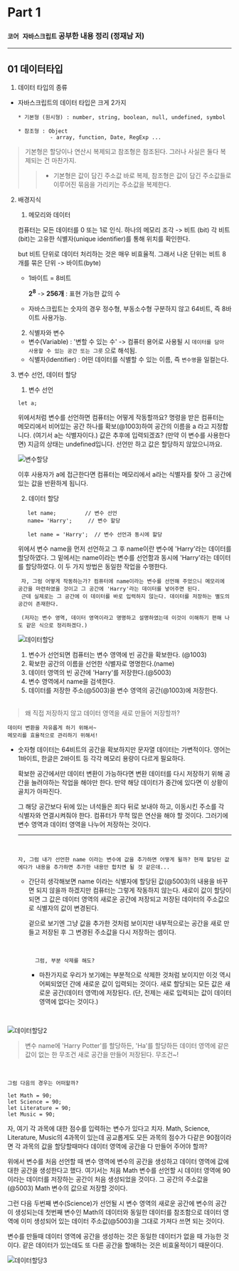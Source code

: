 # Part 1

### `코어 자바스크립트` 공부한 내용 정리 (정재남 저)

---

## 01 데이터타입

1. 데이터 타입의 종류

- 자바스크립트의 데이터 타입은 크게 2가지

  ```
  * 기본형 (원시형) : number, string, boolean, null, undefined, symbol

  * 참조형 : Object
            - array, function, Date, RegExp ...
  ```

> 기본형은 할당이나 연산시 복제되고 참조형은 참조된다.
> 그러나 사실은 둘다 복제되는 건 마찬가지.
>
> > - 기본형은 값이 담긴 주소값 바로 복제, 참조형은 값이 담긴 주소값들로 이루어진 묶음을 가리키는 주소값을 복제한다.

2.  배경지식

    1. 메모리와 데이터

    컴퓨터는 모든 데이터를 0 또는 1로 인식.
    하나의 메모리 조각 -> 비트 (bit)
    각 비트(bit)는 고유한 식별자(unique identifier)를 통해 위치를 확인한다.

    but 비트 단위로 데이터 처리하는 것은 매우 비효율적.
    그래서 나온 단위는 비트 8개를 묶은 단위 -> 바이트(byte)

    - 1바이트 = 8비트

      **2<sup>8</sup>** -> **256개** : 표현 가능한 값의 수

    - 자바스크립트는 숫자의 경우 정수형, 부동소수형 구분하지 않고 64비트, 즉 8바이트 사용가능.

    2. 식별자와 변수

    - 변수(Variable) : '변할 수 있는 수' -> 컴퓨터 용어로 사용될 시 `데이터를 담아 사용할 수 있는 공간 또는 그릇` 으로 해석됨.
    - 식별자(Identifier) : 어떤 데이터를 식별할 수 있는 이름, 즉 `변수명`을 일컬는다.

3.  변수 선언, 데이터 할당

    1. 변수 선언

    ```
    let a;
    ```

    위에서처럼 변수를 선언하면 컴퓨터는 어떻게 작동할까요? 명령을 받은 컴퓨터는 메모리에서 비어있는 공간 하나를 확보(@1003)하여 공간의 이름을 a 라고 지정합니다. (여기서 a는 식별자이다.) 값은 추후에 입력되겠죠? (만약 이 변수를 사용한다면) 지금의 상태는 undefined입니다. 선언만 하고 값은 할당하지 않았으니까요.

    ![변수할당](https://user-images.githubusercontent.com/79234473/135016129-c50690a0-2b52-45d1-ac6b-8a64b8403461.png)

    이후 사용자가 a에 접근한다면 컴퓨터는 메모리에서 a라는 식별자를 찾아 그 공간에 있는 값을 반환하게 됩니다.

    2. 데이터 할당

    ```
       let name;         // 변수 선언
       name= 'Harry';     // 변수 할당

       let name = 'Harry';  // 변수 선언과 동시에 할당
    ```

    위에서 변수 name을 먼저 선언하고 그 후 name이란 변수에 'Harry'라는 데이터를 할당하였다.
    그 밑에서는 name이라는 변수를 선언함과 동시에 'Harry'라는 데이터를 할당하였다. 이 두 가지 방법은 동일한 작업을 수행한다.

         자, 그럼 어떻게 작동하는가? 컴퓨터에 name이라는 변수를 선언해 주었으니 메모리에 공간을 마련하였을 것이고 그 공간에 'Harry'라는 데이터를 넣어주면 된다.
         근데 실제로는 그 공간에 이 데이터를 바로 입력하지 않는다. 데이터를 저장하는 별도의 공간이 존재한다.

         (저자는 변수 영역, 데이터 영역이라고 명명하고 설명하였는데 이것이 이해하기 편해 나도 같은 식으로 정리하겠다.)

    ![데이터할당](https://user-images.githubusercontent.com/79234473/135016133-f305a65c-beb4-425b-94f1-3639f6513a25.png)

    1. 변수가 선언되면 컴퓨터는 변수 영역에 빈 공간을 확보한다. (@1003)
    2. 확보한 공간의 이름을 선언한 식별자로 명명한다.(name)
    3. 데이터 영역의 빈 공간에 'Harry'를 저장한다.(@5003)
    4. 변수 영역에서 name을 검색한다.
    5. 데이터를 저장한 주소(@5003)을 변수 영역의 공간(@1003)에 저장한다.
       <br>

    <br>

> 왜 직접 저장하지 않고 데이터 영역을 새로 만들어 저장할까?

    데이터 변환을 자유롭게 하기 위해서~
    메모리를 효율적으로 관리하기 위해서!

- 숫자형 데이터는 64비트의 공간을 확보하지만 문자열 데이터는 가변적이다. 영어는 1바이트, 한글은 2바이트 등 각각 메모리 용량이 다르게 필요하다.

  확보한 공간에서만 데이터 변환이 가능하다면 변환 데이터를 다시 저장하기 위해 공간을 늘려야하는 작업을 해야만 한다. 만약 해당 데이터가 중간에 있다면 이 상황이 골치가 아파진다.

  그 해당 공간보다 뒤에 있는 녀석들은 죄다 뒤로 보내야 하고, 이동시킨 주소를 각 식별자와 연결시켜줘야 한다. 컴퓨터가 무척 많은 연산을 해야 할 것이다. 그러기에 변수 영역과 데이터 영역을 나누어 저장하는 것이다.

  ***

  <br>

      자, 그럼 내가 선언한 name 이라는 변수에 값을 추가하면 어떻게 될까? 현재 할당된 값에다가 내용을 추가하면 추가한 내용만 합치면 될 것 같은데...

  - 간단히 생각해보면 name 이라는 식별자에 할당된 값(@5003)의 내용을 바꾸면 되지 않을까 하겠지만 컴퓨터는 그렇게 작동하지 않는다. 새로이 값이 할당이 되면 그 값은 데이터 영역의 새로운 공간에 저장되고 저장된 데이터의 주소값으로 식별자의 값이 변경된다.

    겉으로 보기엔 그냥 값을 추가한 것처럼 보이지만 내부적으로는 공간을 새로 만들고 저장된 후 그 변경된 주소값을 다시 저장하는 셈이다.

    <br>

          그럼, 부분 삭제를 해도?

    - 마찬가지로 우리가 보기에는 부분적으로 삭제한 것처럼 보이지만 이것 역시 어찌되었던 간에 새로운 값이 입력되는 것이다. 새로 할당되는 모든 값은 새로운 공간(데이터 영역)에 저장된다. (단, 전제는 새로 입력되는 값이 데이터 영역에 없다는 것이다.)

<br>

![데이터할당2](https://user-images.githubusercontent.com/79234473/135081883-0cea60bf-0aa3-43e6-b183-24f548dda77e.png)

> 변수 name에 'Harry Potter'를 할당하든, 'Ha'를 할당하든 데이터 영역에 같은 값이 없는 한 무조건 새로 공간을 만들어 저장된다. 무조건~!

<br>

    그럼 다음의 경우는 어떠할까?

```
let Math = 90;
let Science = 90;
let Literature = 90;
let Music = 90;
```

자, 여기 각 과목에 대한 점수를 입력하는 변수가 있다고 치자. Math, Science, Literature, Music의 4과목이 있는데 공교롭게도 모든 과목의 점수가 다같은 90점이라면 각 과목의 값을 할당할때마다 데이터 영역에 공간을 다 만들어 주어야 할까?

위에서 변수를 처음 선언할 때 변수 영역에 변수의 공간을 생성하고 데이터 영역에 값에 대한 공간을 생성한다고 했다. 여기서는 처음 Math 변수를 선언할 시 데이터 영역에 90 이라는 데이터를 저장하는 공간이 처음 생성되었을 것이다. 그 공간의 주소값을 (@5003) Math 변수의 값으로 저장할 것이다.

그런 다음 두번째 변수(Science)가 선언될 시 변수 영역의 새로운 공간에 변수의 공간이 생성되는데 첫번째 변수인 Math의 데이터와 동일한 데이터를 참조함으로 데이터 영역에 이미 생성되어 있는 데이터 주소값(@5003)을 그대로 가져다 쓰면 되는 것이다.

변수를 만들때 데이터 영역에 공간을 생성하는 것은 동일한 데이터가 없을 때 가능한 것이다. 같은 데이터가 있는데도 또 다른 공간을 할애하는 것은 비효울적이기 때문이다.

![데이터할당3](https://user-images.githubusercontent.com/79234473/135082347-256bba4a-634c-43cd-9b01-a3839995297f.png)

